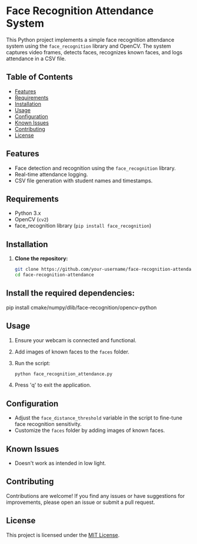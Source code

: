 
# Face Recognition Attendance System

This Python project implements a simple face recognition attendance system using the `face_recognition` library and OpenCV. The system captures video frames, detects faces, recognizes known faces, and logs attendance in a CSV file.

## Table of Contents

- [Features](#features)
- [Requirements](#requirements)
- [Installation](#installation)
- [Usage](#usage)
- [Configuration](#configuration)
- [Known Issues](#known-issues)
- [Contributing](#contributing)
- [License](#license)

## Features

- Face detection and recognition using the `face_recognition` library.
- Real-time attendance logging.
- CSV file generation with student names and timestamps.

## Requirements

- Python 3.x
- OpenCV (`cv2`)
- face_recognition library (`pip install face_recognition`)

## Installation

1. **Clone the repository:**

   ```bash
   git clone https://github.com/your-username/face-recognition-attendance.git
   cd face-recognition-attendance
   
## Install the required dependencies:

pip install cmake/numpy/dlib/face-recognition/opencv-python


## Usage

1. Ensure your webcam is connected and functional.
2. Add images of known faces to the `faces` folder.
3. Run the script:

   ```bash
   python face_recognition_attendance.py
   ```

4. Press 'q' to exit the application.

## Configuration

- Adjust the `face_distance_threshold` variable in the script to fine-tune face recognition sensitivity.
- Customize the `faces` folder by adding images of known faces.

## Known Issues

- Doesn't work as intended in low light.

## Contributing

Contributions are welcome! If you find any issues or have suggestions for improvements, please open an issue or submit a pull request.

## License

This project is licensed under the [MIT License](LICENSE).
